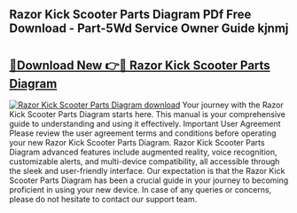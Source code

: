 ## Razor Kick Scooter Parts Diagram PDf Free Download - Part-5Wd Service Owner Guide kjnmj

# <h2><a href="http://dfo2ci.blite.top/?on=Razor+Kick+Scooter+Parts+Diagram">🔗Download New 👉🔴 Razor Kick Scooter Parts Diagram</a></h2>

[![Razor Kick Scooter Parts Diagram download](https://i.imgur.com/lujVjoI.png)](http://dfo2ci.blite.top/?on=Razor+Kick+Scooter+Parts+Diagram)
Your journey with the Razor Kick Scooter Parts Diagram starts here. This manual is your comprehensive guide to understanding and using it effectively. Important User Agreement Please review the user agreement terms and conditions before operating your new Razor Kick Scooter Parts Diagram. Razor Kick Scooter Parts Diagram advanced features include augmented reality, voice recognition, customizable alerts, and multi-device compatibility, all accessible through the sleek and user-friendly interface. Our expectation is that the Razor Kick Scooter Parts Diagram has been a crucial guide in your journey to becoming proficient in using your new device. In case of any queries or concerns, please do not hesitate to contact our support team.
